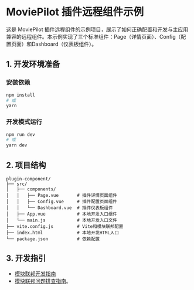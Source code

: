 # MoviePilot 插件远程组件示例

这是 MoviePilot 插件远程组件的示例项目，展示了如何正确配置和开发与主应用兼容的远程组件。本示例实现了三个标准组件：Page（详情页面）、Config（配置页面）和Dashboard（仪表板组件）。

## 1. 开发环境准备

### 安装依赖

```bash
npm install
# 或
yarn
```

### 开发模式运行

```bash
npm run dev
# 或
yarn dev
```

## 2. 项目结构

```
plugin-component/
├── src/
│   ├── components/
│   │   ├── Page.vue       # 插件详情页面组件
│   │   ├── Config.vue     # 插件配置页面组件
│   │   └── Dashboard.vue  # 插件仪表板组件
│   ├── App.vue            # 本地开发入口组件
│   └── main.js            # 本地开发入口文件
├── vite.config.js         # Vite和模块联邦配置
├── index.html             # 本地开发HTML入口
└── package.json           # 依赖配置
```

## 3. 开发指引

- [模块联邦开发指南](../../docs/module-federation-guide.md)
- [模块联邦问题排查指南](../../docs/federation-troubleshooting.md)。
